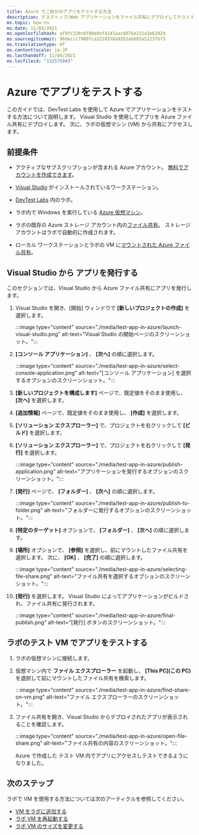 ```yaml
---
title: Azure でご自分のアプリをテストする方法
description: デスクトップ/Web アプリケーションをファイル共有にデプロイしてテストする方法について説明します。
ms.topic: how-to
ms.date: 11/03/2021
ms.openlocfilehash: af9fc320c6f08e0ef4141aac8076e121a2e6292d
ms.sourcegitcommit: 96deccc7988fca3218378a92b3ab685a5123fb73
ms.translationtype: HT
ms.contentlocale: ja-JP
ms.lasthandoff: 11/04/2021
ms.locfileid: "131575943"
---
```

# <a name="test-your-app-in-azure"></a>Azure でアプリをテストする 

このガイドでは、DevTest Labs を使用して Azure でアプリケーションをテストする方法について説明します。 Visual Studio を使用してアプリを Azure ファイル共有にデプロイします。 次に、ラボの仮想マシン (VM) から共有にアクセスします。  

## <a name="prerequisites"></a>前提条件

- アクティブなサブスクリプションが含まれる Azure アカウント。 [無料でアカウントを作成できます](https://azure.microsoft.com/free/?WT.mc_id=A261C142F)。

- [Visual Studio](https://visualstudio.microsoft.com/free-developer-offers/) がインストールされているワークステーション。

- [DevTest Labs](devtest-lab-overview.md) 内のラボ。

- ラボ内で Windows を実行している [Azure 仮想マシン](devtest-lab-add-vm.md)。

- ラボの既存の Azure ストレージ アカウント内の[ファイル共有](../storage/files/storage-how-to-create-file-share.md)。 ストレージ アカウントはラボで自動的に作成されます。

- ローカル ワークステーションとラボの VM に[マウントされた Azure ファイル共有](../storage/files/storage-how-to-use-files-windows.md#mount-the-azure-file-share)。

## <a name="publish-your-app-from-visual-studio"></a>Visual Studio から アプリを発行する

このセクションでは、Visual Studio から Azure ファイル共有にアプリを発行します。

1. Visual Studio を開き、[開始] ウィンドウで **[新しいプロジェクトの作成]** を選択します。

    :::image type="content" source="./media/test-app-in-azure/launch-visual-studio.png" alt-text="Visual Studio の開始ページのスクリーンショット。":::

1. **[コンソール アプリケーション]** 、 **[次へ]** の順に選択します。

    :::image type="content" source="./media/test-app-in-azure/select-console-application.png" alt-text="[コンソール アプリケーション] を選択するオプションのスクリーンショット。":::

1. **[新しいプロジェクトを構成します]** ページで、既定値をそのまま使用し、 **[次へ]** を選択します。

1. **[追加情報]** ページで、既定値をそのまま使用し、 **[作成]** を選択します。

1. **[ソリューション エクスプローラー]** で、プロジェクトを右クリックして **[ビルド]** を選択します。

1. **[ソリューション エクスプローラー]** で、プロジェクトを右クリックして **[発行]** を選択します。

    :::image type="content" source="./media/test-app-in-azure/publish-application.png" alt-text="アプリケーションを発行するオプションのスクリーンショット。":::

1. **[発行]** ページで、 **[フォルダー]** 、 **[次へ]** の順に選択します。

    :::image type="content" source="./media/test-app-in-azure/publish-to-folder.png" alt-text="フォルダーに発行するオプションのスクリーンショット。":::

1. **[特定のターゲット]** オプションで、 **[フォルダー]** 、 **[次へ]** の順に選択します。

1. **[場所]** オプションで、 **[参照]** を選択し、前にマウントしたファイル共有を選択します。 次に、 **[OK]** 、 **[完了]** の順に選択します。 

    :::image type="content" source="./media/test-app-in-azure/selecting-file-share.png" alt-text="ファイル共有を選択するオプションのスクリーンショット。":::

1. **[発行]** を選択します。 Visual Studio によってアプリケーションがビルドされ、ファイル共有に発行されます。

    :::image type="content" source="./media/test-app-in-azure/final-publish.png" alt-text="[発行] ボタンのスクリーンショット。":::

## <a name="test-the-app-on-your-test-vm-in-the-lab"></a>ラボのテスト VM でアプリをテストする

1. ラボの仮想マシンに接続します。

1. 仮想マシン内で **ファイル エクスプローラー** を起動し、 **[This PC]\(この PC\)** を選択して前にマウントしたファイル共有を検索します。

    :::image type="content" source="./media/test-app-in-azure/find-share-on-vm.png" alt-text="ファイル エクスプローラーのスクリーンショット。":::

1. ファイル共有を開き、Visual Studio からデプロイされたアプリが表示されることを確認します。 

    :::image type="content" source="./media/test-app-in-azure/open-file-share.png" alt-text="ファイル共有の内容のスクリーンショット。":::

    Azure で作成した テスト VM 内でアプリにアクセスしテストできるようになりました。

## <a name="next-steps"></a>次のステップ

ラボで VM を使用する方法については次のアーティクルを参照してください。 

- [VM をラボに追加する](devtest-lab-add-vm.md)
- [ラボ VM を再起動する](devtest-lab-restart-vm.md)
- [ラボ VM のサイズを変更する](devtest-lab-resize-vm.md)
